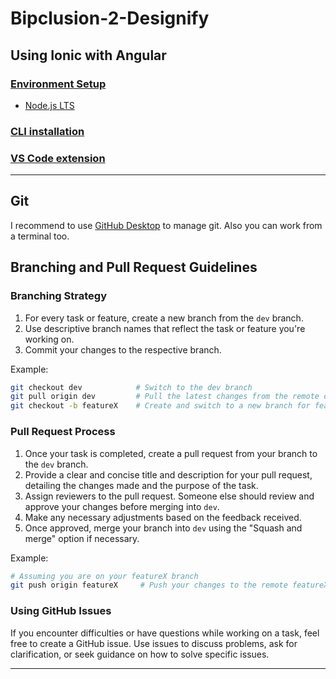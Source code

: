 # Bipclusion-2-Designify

## Using Ionic with Angular

### [Environment Setup](https://ionicframework.com/docs/intro/environment)

- [Node.js LTS](https://nodejs.org/en/)

### [CLI installation](https://ionicframework.com/docs/intro/cli)

### [VS Code extension](https://ionicframework.com/docs/intro/vscode-extension)

---

## Git

I recommend to use [GitHub Desktop](https://desktop.github.com/) to manage git. Also you can work from a terminal too.

## Branching and Pull Request Guidelines

### Branching Strategy

1. For every task or feature, create a new branch from the `dev` branch.
2. Use descriptive branch names that reflect the task or feature you're working on.
3. Commit your changes to the respective branch.

Example:

```bash
git checkout dev            # Switch to the dev branch
git pull origin dev         # Pull the latest changes from the remote dev branch
git checkout -b featureX    # Create and switch to a new branch for featureX
```

### Pull Request Process

1. Once your task is completed, create a pull request from your branch to the `dev` branch.
2. Provide a clear and concise title and description for your pull request, detailing the changes made and the purpose of the task.
3. Assign reviewers to the pull request. Someone else should review and approve your changes before merging into `dev`.
4. Make any necessary adjustments based on the feedback received.
5. Once approved, merge your branch into `dev` using the "Squash and merge" option if necessary.

Example:

```bash
# Assuming you are on your featureX branch
git push origin featureX     # Push your changes to the remote featureX branch
```

### Using GitHub Issues

If you encounter difficulties or have questions while working on a task, feel free to create a GitHub issue. Use issues to discuss problems, ask for clarification, or seek guidance on how to solve specific issues.

---
